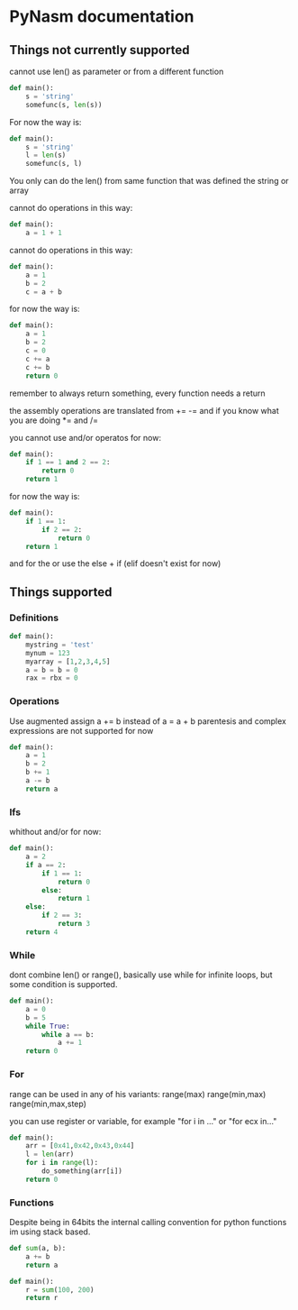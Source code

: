 # PyNasm documentation

## Things not currently supported


cannot use len() as parameter or from a different function 

```python
def main():
    s = 'string'
    somefunc(s, len(s))
```

For now the way is:
```python
def main():
    s = 'string'
    l = len(s)
    somefunc(s, l)
```

You only can do the len() from same function that was defined the string or array


cannot do operations in this way:
```python
def main():
    a = 1 + 1
```

cannot do operations in this way:
```python
def main():
    a = 1
    b = 2
    c = a + b
```

for now the way is:
```python
def main():
    a = 1
    b = 2
    c = 0
    c += a
    c += b
    return 0
```

remember to always return something, every function needs a return 


the assembly operations are translated from += -= and if you know what you are doing *= and /=


you cannot use and/or operatos for now:
```python
def main():
    if 1 == 1 and 2 == 2:
        return 0
    return 1
```

for now the way is:
```python
def main():
    if 1 == 1:
        if 2 == 2:
            return 0
    return 1
```

and for the or use the else + if (elif doesn't exist for now)

## Things supported

### Definitions

```python
def main():
    mystring = 'test'
    mynum = 123
    myarray = [1,2,3,4,5]
    a = b = b = 0
    rax = rbx = 0
```

### Operations

Use augmented assign a += b instead of a = a + b
parentesis and complex expressions are not supported for now

```python
def main():
    a = 1
    b = 2
    b += 1
    a -= b
    return a
```

### Ifs

whithout and/or for now:

```python
def main():
    a = 2
    if a == 2:
        if 1 == 1:
            return 0
        else:
            return 1
    else:
        if 2 == 3:
            return 3
    return 4
```

### While

dont combine len() or range(), basically use while for infinite loops, 
but some condition is supported.

```python
def main():
    a = 0
    b = 5
    while True:
        while a == b:
            a += 1
    return 0
```


### For

range can be used in any of his variants:
range(max)
range(min,max)
range(min,max,step)

you can use register or variable, 
for example "for i in ..." or "for ecx in..."

```python
def main():
    arr = [0x41,0x42,0x43,0x44]
    l = len(arr)
    for i in range(l):
        do_something(arr[i])
    return 0
```

### Functions

Despite being in 64bits the internal calling convention for 
python functions im using stack based.

```python
def sum(a, b):
    a += b
    return a

def main():
    r = sum(100, 200)
    return r
```
